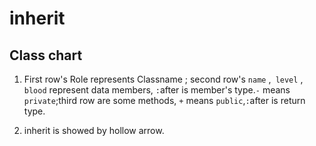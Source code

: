 # inherit 
## Class chart
1. First row's Role represents Classname ;  second row's `name` ,` level` , `blood` represent data members, `:`after is member's type.`-` means `private`;third row are some methods, `+` means `public`,`:`after is return type.

2. inherit is showed by hollow arrow.

